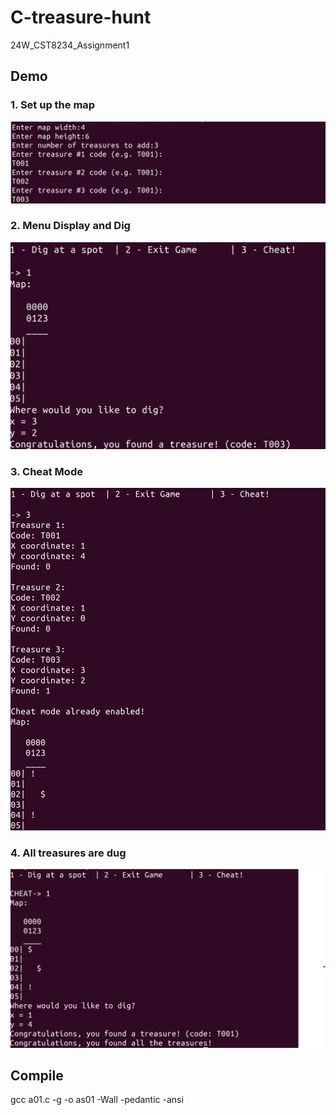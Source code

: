 ﻿# C-treasure-hunt
24W_CST8234_Assignment1

## Demo
### 1. Set up the map
![image](https://raw.githubusercontent.com/slf70502991/C-treasure-hunt/main/img/Set%20up%20the%20map.png)

### 2. Menu Display and Dig
![image](https://raw.githubusercontent.com/slf70502991/C-treasure-hunt/main/img/Menu%20and%20dig.png)

### 3. Cheat Mode
![image](https://raw.githubusercontent.com/slf70502991/C-treasure-hunt/main/img/cheat.png)

### 4. All treasures are dug
![image](https://raw.githubusercontent.com/slf70502991/C-treasure-hunt/main/img/cheat%20mode%202.png)

## Compile
gcc a01.c -g -o as01 -Wall -pedantic -ansi
